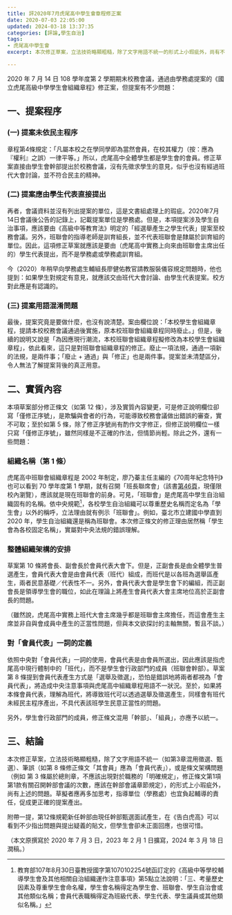 ```yaml
---
title: 評2020年7月虎尾高中學生會章程修正案
date: 2020-07-03 22:05:00
updated: 2024-03-18 13:37:35
categories: [評論,學生自治]
tags:
- 虎尾高中學生會
excerpt: 本次修正草案，立法技術略顯粗糙，除了文字用語不統一的形式上小瑕疵外，尚有不少程序上與實質上的問題。草擬者應再多加思考，指導單位（學務處）也宜負起輔導的責任，促成更完善的提案產出。

---
```


2020 年 7 月 14 日 108 學年度第 2 學期期末校務會議，通過由學務處提案的《國立虎尾高級中學學生會組織章程》修正案，但提案有不少問題：

## 一、提案程序

### (一) 提案未依民主程序

章程第4條規定：「凡屬本校之在學同學即為當然會員，在校其權力（按：應為『權利』之誤）一律平等。」所以，虎尾高中全體學生都是學生會的會員。修正草案直接由學生會幹部提出於校務會議，沒有先徵求學生的意見，似乎也沒有經過班代大會討論，並不符合民主的精神。

### (二) 提案應由學生代表直接提出

再者，會議資料並沒有列出提案的單位，這是文書組處理上的瑕疵。2020年7月14日會議後公告的記錄上，記載提案單位是學務處。但是，本項提案涉及學生自治事項，應該要由《高級中等教育法》明定的「經選舉產生之學生代表」提案至校務會議。另外，班聯會的指導老師是訓育組長，並不代表班聯會是隸屬於訓育組的單位。因此，這項修正草案就應該是要由（虎尾高中實務上向來由班聯會主席出任的）學生代表提出，而不是學務處或學務處訓育組。

今（2020）年稍早向學務處生輔組長廖健佑教官請教服裝儀容規定問題時，他也提到：如果學生對規定有意見，就應該交由班代大會討論、由學生代表提案。校方對此應是有認識的。

### (三) 提案用語混淆問題

最後，提案究竟是要做什麼，也沒有說清楚。案由欄位說：「本校學生會組織章程，提請本校校務會議通過後實施，原本校班聯會組織章程同時廢止。」但是，後續的說明又說是「為因應現行潮流，本校班聯會組織章程擬修改為本校學生會組織章程」，依此看來，這只是對班聯會組織章程的修正。廢止一項法規，通過一項新的法規，是兩件事；「廢止 + 通過」與「修正」也是兩件事。提案並未清楚區分，令人無法了解提案背後的真正用意。

## 二、實質內容

本項草案部分修正條文（如第 12 條），涉及實質內容變更，可是修正說明欄位卻寫「僅修正序號」，是欺騙與會者的行為，可能導致校務會議做出錯誤的審查，實不可取；至於如第 5 條，除了修正序號尚有酌作文字修正，但修正說明欄位一樣只寫「僅修正序號」，雖然同樣是不正確的作法，但情節尚輕。除此之外，還有一些問題：

### 組織名稱（第 1 條）

虎尾高中班聯會組織章程是 2002 年制定，廖乃蓁主任主編的《70周年紀念特刊》也可以看到 70 學年度第 1 學期，就有召開「班長聯席會」（該書[第46頁](http://hbook.hwsh.ylc.edu.tw/gogofinderReader/index.php?bid=195&p=46#page/46)，現僅限校內瀏覽），應該就是現在班聯會的前身。可見，「班聯會」是虎尾高中學生自治組織固有的名稱。依中央規範[^1]，各校學生自治組織可以尊重歷史名稱而定名為「學生會」以外的稱呼，立法理由就有例示「班聯會」。例如，臺北市立建國中學直到 2020 年，學生自治組織還是稱為班聯會。本次修正條文的修正理由居然稱「學生會為各校固定名稱」，實屬對中央法規的錯誤理解。

[^1]: 教育部107年8月30日臺教授國字第1070102254號函訂定的《高級中等學校輔導學生會及其他相關自治組織運作注意事項》第5點立法說明：「三、考量歷史因素及尊重學生會命名權，學生會名稱得定為學生會、班聯會、學生自治會或其他類似名稱；會員代表職稱得定為班級代表、學生代表、學生議員或其他類似名稱。」

### 整體組織架構的安排

草案第 10 條將會長、副會長於會員代表大會下。但是，正副會長是由全體學生普選產生，會員代表大會是由會員代表（班代）組成，而班代是以各班為選舉區產生，兩者民意基礎／代表性不一。另外，會員代表大會是學生會下的編組，而正副會長是領導學生會的職位，如此在理論上將產生會員代表大會主席地位高於正副會長的問題。

（雖然說，虎尾高中實務上班代大會主席幾乎都是班聯會主席擔任，而這會產生主席並非自與會成員中產生的正當性問題，但與本文欲探討的主軸無關，暫且不談。）

### 對「會員代表」一詞的定義

依照中央對「會員代表」一詞的使用，會員代表是由會員所選出，因此應該是指虎尾高中現行體制中的「班代」，而不是學生會行政部門的成員（班聯會幹部）。草案第 8 條提到會員代表產生方式是「選舉及徵選」，恐怕是錯誤地將兩者都視為「會員代表」，將造成中央注意事項與虎尾高中組織章程用語不一狀況。至於，如果將本條會員代表，理解為班代，將導致班代可以透過選舉及徵選產生，同樣會有班代未經民主程序產出，不具代表該班學生民意正當性的問題。

另外，學生會行政部門的成員，修正條文混用「幹部」、「組員」，亦應予以統一。

## 三、結論

本次修正草案，立法技術略顯粗糙，除了文字用語不統一（如第3章混用徵選、甄選）、筆誤（如第 8 條修正條文「其會員」應為「會員代表」），或是條文架構問題（例如 第 3 條屬於總則章，不應該出現對於職務的「明確規定」，修正條文第1項第1款有關召開幹部會議的次數，應該在幹部會議章節規定），的形式上小瑕疵外，尚有上述的問題。草擬者應再多加思考，指導單位（學務處）也宜負起輔導的責任，促成更正確的提案產出。

附帶一提，第12條規範新任幹部由現任幹部甄選面試產生，在《告白虎高》可以看到不少指出問題與提出疑義的貼文，但學生會卻未正面回應，也很可惜。

（本文原撰寫於 2020 年 7 月 3 日，2023 年 2 月 1 日擴寫，2024 年 3 月 18 日潤稿。）